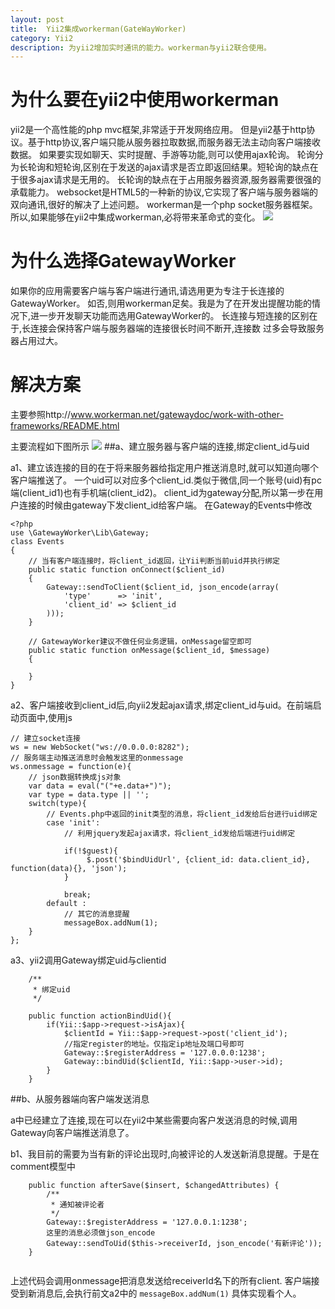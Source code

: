 ```yaml
---
layout: post
title:  Yii2集成workerman(GateWayWorker)
category: Yii2
description: 为yii2增加实时通讯的能力。workerman与yii2联合使用。
---
```


# 为什么要在yii2中使用workerman
yii2是一个高性能的php mvc框架,非常适于开发网络应用。
但是yii2基于http协议。基于http协议,客户端只能从服务器拉取数据,而服务器无法主动向客户端接收数据。
如果要实现如聊天、实时提醒、手游等功能,则可以使用ajax轮询。
轮询分为长轮询和短轮询,区别在于发送的ajax请求是否立即返回结果。短轮询的缺点在于很多ajax请求是无用的。
长轮询的缺点在于占用服务器资源,服务器需要很强的承载能力。
websocket是HTML5的一种新的协议,它实现了客户端与服务器端的双向通讯,很好的解决了上述问题。
workerman是一个php socket服务器框架。
所以,如果能够在yii2中集成workerman,必将带来革命式的变化。
![]({{site.baseurl}}/assets/img/http_websocket.png)

# 为什么选择GatewayWorker

如果你的应用需要客户端与客户端进行通讯,请选用更为专注于长连接的GatewayWorker。
如否,则用workerman足矣。我是为了在开发出提醒功能的情况下,进一步开发聊天功能而选用GatewayWorker的。
长连接与短连接的区别在于,长连接会保持客户端与服务器端的连接很长时间不断开,连接数
过多会导致服务器占用过大。

# 解决方案

主要参照http://www.workerman.net/gatewaydoc/work-with-other-frameworks/README.html

主要流程如下图所示
![]({{site.baseurl}}/assets/img/integrate.jpg)
##a、建立服务器与客户端的连接,绑定client_id与uid

a1、建立该连接的目的在于将来服务器给指定用户推送消息时,就可以知道向哪个客户端推送了。
一个uid可以对应多个client_id.类似于微信,同一个账号(uid)有pc端(client_id1)也有手机端(client_id2)。
client_id为gateway分配,所以第一步在用户连接的时候由gateway下发client_id给客户端。
在Gateway的Events中修改

```
<?php
use \GatewayWorker\Lib\Gateway;
class Events
{
    // 当有客户端连接时，将client_id返回，让Yii判断当前uid并执行绑定
    public static function onConnect($client_id)
    {
        Gateway::sendToClient($client_id, json_encode(array(
            'type'      => 'init',
            'client_id' => $client_id
        )));
    }

    // GatewayWorker建议不做任何业务逻辑，onMessage留空即可
    public static function onMessage($client_id, $message)
    {

    }
}

```

a2、客户端接收到client_id后,向yii2发起ajax请求,绑定client_id与uid。在前端启动页面中,使用js

```
// 建立socket连接
ws = new WebSocket("ws://0.0.0.0:8282");
// 服务端主动推送消息时会触发这里的onmessage
ws.onmessage = function(e){
    // json数据转换成js对象
    var data = eval("("+e.data+")");
    var type = data.type || '';
    switch(type){
        // Events.php中返回的init类型的消息，将client_id发给后台进行uid绑定
        case 'init':
            // 利用jquery发起ajax请求，将client_id发给后端进行uid绑定
            
            if(!$guest){
                 $.post('$bindUidUrl', {client_id: data.client_id}, function(data){}, 'json');
            }
           
            break;
        default :
            // 其它的消息提醒
            messageBox.addNum(1);
    }
};
```

a3、yii2调用Gateway绑定uid与clientid

```
    /**
     * 绑定uid
     */

    public function actionBindUid(){
        if(Yii::$app->request->isAjax){
            $clientId = Yii::$app->request->post('client_id');
            //指定register的地址。仅指定ip地址及端口号即可
            Gateway::$registerAddress = '127.0.0.0:1238'; 
            Gateway::bindUid($clientId, Yii::$app->user->id);
        }
    }
```

##b、从服务器端向客户端发送消息

a中已经建立了连接,现在可以在yii2中某些需要向客户发送消息的时候,调用Gateway向客户端推送消息了。

b1、我目前的需要为当有新的评论出现时,向被评论的人发送新消息提醒。于是在comment模型中

```
    public function afterSave($insert, $changedAttributes) {
        /**
         * 通知被评论者
         */
        Gateway::$registerAddress = '127.0.0.1:1238';
        这里的消息必须做json_encode
        Gateway::sendToUid($this->receiverId, json_encode('有新评论'));
    }
    
```

上述代码会调用onmessage把消息发送给receiverId名下的所有client.
客户端接受到新消息后,会执行前文a2中的 `messageBox.addNum(1)` 具体实现看个人。










